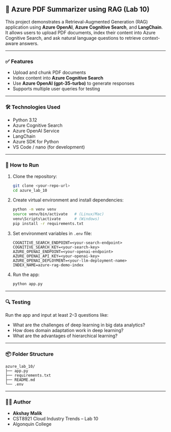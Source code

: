 ## 📖 Azure PDF Summarizer using RAG (Lab 10)

This project demonstrates a Retrieval-Augmented Generation (RAG) application using **Azure OpenAI**, **Azure Cognitive Search**, and **LangChain**. It allows users to upload PDF documents, index their content into Azure Cognitive Search, and ask natural language questions to retrieve context-aware answers.

---

### ✅ Features

* Upload and chunk PDF documents
* Index content into **Azure Cognitive Search**
* Use **Azure OpenAI (gpt-35-turbo)** to generate responses
* Supports multiple user queries for testing

---

### 🛠 Technologies Used

* Python 3.12
* Azure Cognitive Search
* Azure OpenAI Service
* LangChain
* Azure SDK for Python
* VS Code / nano (for development)

---

### 🚀 How to Run

1. Clone the repository:

   ```bash
   git clone <your-repo-url>
   cd azure_lab_10
   ```

2. Create virtual environment and install dependencies:

   ```bash
   python -m venv venv
   source venv/bin/activate   # (Linux/Mac)
   venv\Scripts\activate      # (Windows)
   pip install -r requirements.txt
   ```

3. Set environment variables in `.env` file:

   ```
   COGNITIVE_SEARCH_ENDPOINT=<your-search-endpoint>
   COGNITIVE_SEARCH_KEY=<your-search-key>
   AZURE_OPENAI_ENDPOINT=<your-openai-endpoint>
   AZURE_OPENAI_API_KEY=<your-openai-key>
   AZURE_OPENAI_DEPLOYMENT=<your-llm-deployment-name>
   INDEX_NAME=azure-rag-demo-index
   ```

4. Run the app:

   ```bash
   python app.py
   ```

---

### 🔍 Testing

Run the app and input at least 2–3 questions like:

* What are the challenges of deep learning in big data analytics?
* How does domain adaptation work in deep learning?
* What are the advantages of hierarchical learning?

---

### 📦 Folder Structure

```
azure_lab_10/
├── app.py
├── requirements.txt
├── README.md
└── .env
```

---

### 👨‍💻 Author

* **Akshay Malik**
* CST8921 Cloud Industry Trends – Lab 10
* Algonquin College

